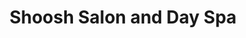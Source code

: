 ---
title: "Shoosh Salon and Day Spa"
url: /colorado-springs/shoosh-salon-and-day-spa/
shop: hairdresser
---